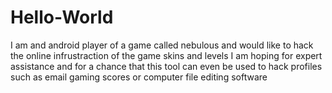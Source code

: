 # Hello-World
I am and android player of a game called nebulous and would like to hack the online infrustraction of the game skins and levels I am hoping for expert assistance and for a chance that this tool can even be used to hack profiles such as email gaming scores or computer file editing software 
